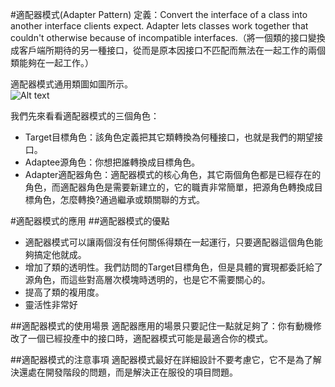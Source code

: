 #適配器模式(Adapter Pattern)
定義：Convert the interface of a class into another interface clients expect. Adapter lets classes work together that couldn't otherwise because of incompatible interfaces.（將一個類的接口變換成客戶端所期待的另一種接口，從而是原本因接口不匹配而無法在一起工作的兩個類能夠在一起工作。）  


適配器模式通用類圖如圖所示。  
![Alt text](adapter.jpg "適配器模式類圖")


 我們先來看看適配器模式的三個角色：

- Target目標角色：該角色定義把其它類轉換為何種接口，也就是我們的期望接口。
- Adaptee源角色：你想把誰轉換成目標角色。
- Adapter適配器角色：適配器模式的核心角色，其它兩個角色都是已經存在的角色，而適配器角色是需要新建立的，它的職責非常簡單，把源角色轉換成目標角色，怎麼轉換?通過繼承或類關聯的方式。


#適配器模式的應用
##適配器模式的優點
 * 適配器模式可以讓兩個沒有任何關係得類在一起運行，只要適配器這個角色能夠搞定他就成。
 * 增加了類的透明性。我們訪問的Target目標角色，但是具體的實現都委託給了源角色，而這些對高層次模塊時透明的，也是它不需要關心的。
 * 提高了類的複用度。
 * 靈活性非常好

##適配器模式的使用場景
 適配器應用的場景只要記住一點就足夠了：你有動機修改了一個已經投產中的接口時，適配器模式可能是最適合你的模式。  
  
##適配器模式的注意事項 
適配器模式最好在詳細設計不要考慮它，它不是為了解決還處在開發階段的問題，而是解決正在服役的項目問題。 